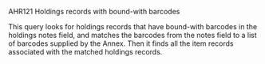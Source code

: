 AHR121
Holdings records with bound-with barcodes 

This query looks for holdings records that have bound-with barcodes in the holdings notes field, and matches the barcodes from the notes field to a list of barcodes supplied by the Annex. Then it finds all the item records associated with the matched holdings records.
